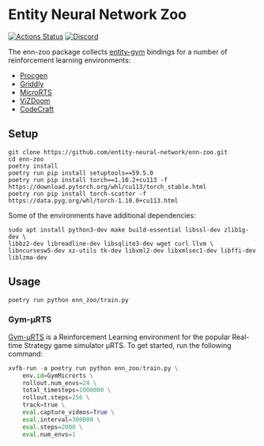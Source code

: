 # Entity Neural Network Zoo

[![Actions Status](https://github.com/entity-neural-network/enn-zoo/workflows/Checks/badge.svg)](https://github.com/entity-neural-network/enn-zoo/actions)
[![Discord](https://img.shields.io/discord/913497968701747270?style=flat-square)](https://discord.gg/SjVqhSW4Qf)


The enn-zoo package collects [entity-gym](https://github.com/entity-neural-network/entity-gym) bindings for a number of reinforcement learning environments:
- [Procgen](https://github.com/openai/procgen)
- [Griddly](https://github.com/Bam4d/Griddly)
- [MicroRTS](https://github.com/santiontanon/microrts)
- [ViZDoom](https://github.com/mwydmuch/ViZDoom)
- [CodeCraft](https://github.com/cswinter/DeepCodeCraft)

## Setup

```
git clone https://github.com/entity-neural-network/enn-zoo.git
cd enn-zoo
poetry install
poetry run pip install setuptools==59.5.0
poetry run pip install torch==1.10.2+cu113 -f https://download.pytorch.org/whl/cu113/torch_stable.html
poetry run pip install torch-scatter -f https://data.pyg.org/whl/torch-1.10.0+cu113.html
```

Some of the environments have additional dependencies:

```
sudo apt install python3-dev make build-essential libssl-dev zlib1g-dev \
libbz2-dev libreadline-dev libsqlite3-dev wget curl llvm \
libncursesw5-dev xz-utils tk-dev libxml2-dev libxmlsec1-dev libffi-dev liblzma-dev
```

## Usage

```
poetry run python enn_zoo/train.py
```

### Gym-µRTS

[Gym-µRTS](https://github.com/vwxyzjn/gym-microrts) is a Reinforcement Learning environment for the popular Real-time Strategy game simulator μRTS. To get started, run the following command:

```python
xvfb-run -a poetry run python enn_zoo/train.py \
    env.id=GymMicrorts \
    rollout.num_envs=24 \
    total_timesteps=1000000 \
    rollout.steps=256 \
    track=true \
    eval.capture_videos=True \
    eval.interval=300000 \
    eval.steps=2000 \
    eval.num_envs=1
```
